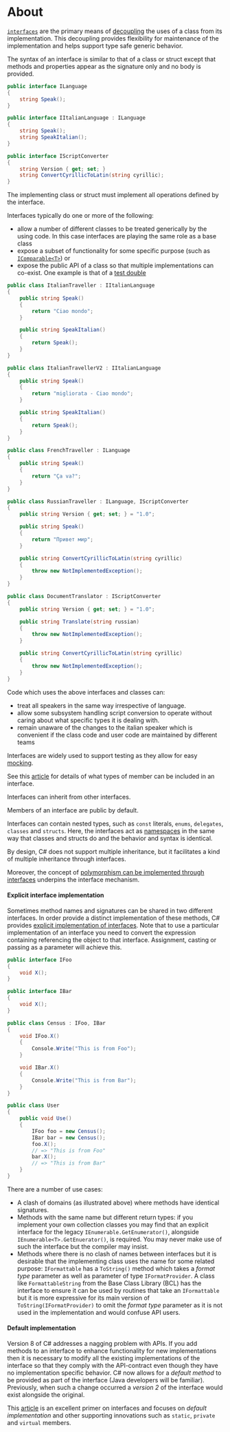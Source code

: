 # About

[`interfaces`][interfaces] are the primary means of [decoupling][wiki-loose-coupling] the uses of a class from its implementation. This decoupling provides flexibility for maintenance of the implementation and helps support type safe generic behavior.

The syntax of an interface is similar to that of a class or struct except that methods and properties appear as the signature only and no body is provided.

```csharp
public interface ILanguage
{
    string Speak();
}

public interface IItalianLanguage : ILanguage
{
    string Speak();
    string SpeakItalian();
}

public interface IScriptConverter
{
    string Version { get; set; }
    string ConvertCyrillicToLatin(string cyrillic);
}
```

The implementing class or struct must implement all operations defined by the interface.

Interfaces typically do one or more of the following:

- allow a number of different classes to be treated generically by the using code. In this case interfaces are playing the same role as a base class
- expose a subset of functionality for some specific purpose (such as [`IComparable<T>`][icomparable]) or
- expose the public API of a class so that multiple implementations can co-exist. One example is that of a [test double][wiki-test-double]

```csharp
public class ItalianTraveller : IItalianLanguage
{
    public string Speak()
    {
        return "Ciao mondo";
    }

    public string SpeakItalian()
    {
        return Speak();
    }
}

public class ItalianTravellerV2 : IItalianLanguage
{
    public string Speak()
    {
        return "migliorata - Ciao mondo";
    }

    public string SpeakItalian()
    {
        return Speak();
    }
}

public class FrenchTraveller : ILanguage
{
    public string Speak()
    {
        return "Ça va?";
    }
}

public class RussianTraveller : ILanguage, IScriptConverter
{
    public string Version { get; set; } = "1.0";

    public string Speak()
    {
        return "Привет мир";
    }

    public string ConvertCyrillicToLatin(string cyrillic)
    {
        throw new NotImplementedException();
    }
}

public class DocumentTranslator : IScriptConverter
{
    public string Version { get; set; } = "1.0";

    public string Translate(string russian)
    {
        throw new NotImplementedException();
    }

    public string ConvertCyrillicToLatin(string cyrillic)
    {
        throw new NotImplementedException();
    }
}
```

Code which uses the above interfaces and classes can:

- treat all speakers in the same way irrespective of language.
- allow some subsystem handling script conversion to operate without caring about what specific types it is dealing with.
- remain unaware of the changes to the italian speaker which is convenient if the class code and user code are maintained by different teams

Interfaces are widely used to support testing as they allow for easy [mocking][so-mocking-interfaces].

See this [article][dt-interfaces] for details of what types of member can be included in an interface.

Interfaces can inherit from other interfaces.

Members of an interface are public by default.

Interfaces can contain nested types, such as `const` literals, `enums`, `delegates`, `classes` and `structs`. Here, the interfaces act as [namespaces][wiki-namespaces] in the same way that classes and structs do and the behavior and syntax is identical.

By design, C# does not support multiple inheritance, but it facilitates a kind of multiple inheritance through interfaces.

Moreover, the concept of [polymorphism can be implemented through interfaces][interface-polymorphism] underpins the interface mechanism.

#### Explicit interface implementation

Sometimes method names and signatures can be shared in two different interfaces.
In order provide a distinct implementation of these methods, C# provides [explicit implementation of interfaces][explicit-implementation]. Note that to use a particular implementation of an interface you need to convert the expression containing referencing the object to that interface. Assignment, casting or passing as a parameter will achieve this.

```csharp
public interface IFoo
{
    void X();
}

public interface IBar
{
    void X();
}

public class Census : IFoo, IBar
{
    void IFoo.X()
    {
        Console.Write("This is from Foo");
    }

    void IBar.X()
    {
        Console.Write("This is from Bar");
    }
}

public class User
{
    public void Use()
    {
        IFoo foo = new Census();
        IBar bar = new Census();
        foo.X();
        // => "This is from Foo"
        bar.X();
        // => "This is from Bar"
    }
}
```

There are a number of use cases:

- A clash of domains (as illustrated above) where methods have identical signatures.
- Methods with the same name but different return types: if you implement your own collection classes you may find that an explicit interface for the legacy `IEnumerable.GetEnumerator()`, alongside `IEnumerable<T>.GetEnuerator()`, is required. You may never make use of such the interface but the compiler may insist.
- Methods where there is no clash of names between interfaces but it is desirable that the implementing class uses the name for some related purpose: `IFormattable` has a `ToString()` method which takes a _format type_ parameter as well as parameter of type `IFormatProvider`. A class like `FormattableString` from the Base Class Library (BCL) has the interface to ensure it can be used by routines that take an `IFormattable` but it is more expressive for its main version of `ToString(IFormatProvider)` to omit the _format type_ parameter as it is not used in the implementation and would confuse API users.

#### Default implementation

Version 8 of C# addresses a nagging problem with APIs. If you add methods to an interface to enhance functionality for new implementations then it is necessary to modify all the existing implementations of the interface so that they comply with the API-contract even though they have no implementation specific behavior. C# now allows for a _default method_ to be provided as part of the interface (Java developers will be familiar). Previously, when such a change occurred a _version 2_ of the interface would exist alongside the original.

This [article][dt-interfaces] is an excellent primer on interfaces and focuses on _default implementation_ and other supporting innovations such as `static`, `private` and `virtual` members.

[interface-polymorphism]: https://www.cs.utexas.edu/~mitra/csSummer2013/cs312/lectures/interfaces.html
[explicit-implementation]: https://docs.microsoft.com/en-us/dotnet/csharp/programming-guide/interfaces/explicit-interface-implementation
[so-mocking-interfaces]: https://stackoverflow.com/a/9226437/96167
[icomparable]: https://docs.microsoft.com/en-us/dotnet/api/system.icomparable-1?view=netcore-3.1
[wiki-test-double]: https://en.wikipedia.org/wiki/Test_double
[wiki-polymorphism]: https://en.wikipedia.org/wiki/Polymorphism_(computer_science)
[wiki-namespaces]: https://en.wikipedia.org/wiki/Namespace
[dt-interfaces]: https://www.talkingdotnet.com/default-implementations-in-interfaces-in-c-sharp-8/
[wiki-loose-coupling]: https://en.wikipedia.org/wiki/Loose_coupling
[interfaces]: https://docs.microsoft.com/en-us/dotnet/csharp/programming-guide/interfaces/
